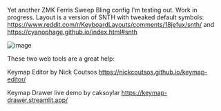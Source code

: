 Yet another ZMK Ferris Sweep Bling config I'm testing out. Work in progress. Layout is a version of SNTH with tweaked default symbols: https://www.reddit.com/r/KeyboardLayouts/comments/18jefux/snth/ and https://cyanophage.github.io/index.html#snth

![image](https://github.com/user-attachments/assets/a27593ae-5893-4160-8347-aca4561aa96b)

These two web tools are a great help:

Keymap Editor by Nick Coutsos https://nickcoutsos.github.io/keymap-editor/

Keymap Drawer live demo by caksoylar https://keymap-drawer.streamlit.app/
